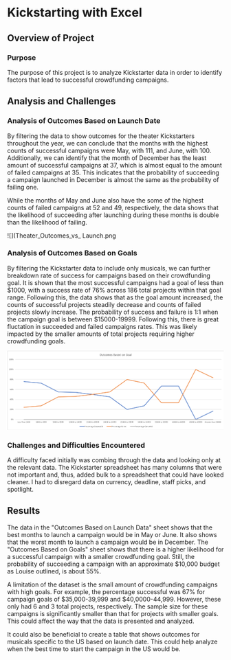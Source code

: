 # Kickstarting with Excel

## Overview of Project

### Purpose

The purpose of this project is to analyze Kickstarter data in order to identify factors that lead to successful crowdfunding campaigns. 

## Analysis and Challenges

### Analysis of Outcomes Based on Launch Date

By filtering the data to show outcomes for the theater Kickstarters throughout the year, we can conclude that the months with the highest counts of successful campaigns were May, with 111, and June, with 100. Additionally, we can identify that the month of December has the least amount of successful campaigns at 37, which is almost equal to the amount of failed campaigns at 35. This indicates that the probability of succeeding a campaign launched in December is almost the same as the probability of failing one. 

While the months of May and June also have the some of the highest counts of failed campaigns at 52 and 49, respectively, the data shows that the likelihood of succeeding after launching during these months is double than the likelihood of failing. 

![](Theater_Outcomes_vs_ Launch.png

### Analysis of Outcomes Based on Goals

By filtering the Kickstarter data to include only musicals, we can further breakdown rate of success for campaigns based on their crowdfunding goal. It is shown that the most successful campaigns had a goal of less than $1000, with a success rate of 76% across 186 total projects within that goal range. Following this, the data shows that as the goal amount increased, the counts of successful projects steadily decrease and counts of failed projects slowly increase. The probability of success and failure is 1:1 when the campaign goal is between $15000-19999. Following this, there is great fluctation in succeeded and failed campaigns rates. This was likely impacted by the smaller amounts of total projects requiring higher crowdfunding goals.

![Outcomes Vs Goals](Outcomes_vs_Goals.png)

### Challenges and Difficulties Encountered

A difficulty faced initially was combing through the data and looking only at the relevant data. The Kickstarter spreadsheet has many columns that were not important and, thus, added bulk to a spreadsheet that could have looked cleaner. I had to disregard data on currency, deadline, staff picks, and spotlight. 

## Results

The data in the "Outcomes Based on Launch Data" sheet shows that the best months to launch a campaign would be in May or June. It also shows that the worst month to launch a campaign would be in December. The "Outcomes Based on Goals" sheet shows that there is a higher likelihood for a successful campaign with a smaller crowdfunding goal. Still, the probability of succeeding a campaign with an approximate $10,000 budget as Louise outlined, is about 55%.

A limitation of the dataset is the small amount of crowdfunding campaigns with high goals. For example, the percentage successful was 67% for campaign goals of $35,000-39,999 and $40,0000-44,999. However, these only had 6 and 3 total projects, respectively. The sample size for these campaigns is significantly smaller than that for projects with smaller goals. This could affect the way that the data is presented and analyzed. 

It could also be beneficial to create a table that shows outcomes for musicals specific to the US based on launch date. This could help analyze when the best time to start the campaign in the US would be. 
